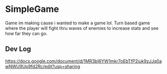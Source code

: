 # SimpleGame
Game im making cause i wanted to make a game lol. Turn based game where the player will fight thru waves of enemies to increase stats and see how far they can go.


Dev Log
--------
https://docs.google.com/document/d/1MR3bI6YW1mkr7oEbTfP2iuk9zJJq0awNWU9Up9fd2Rc/edit?usp=sharing
